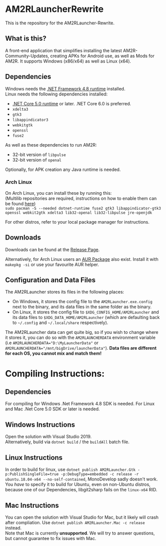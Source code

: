 # AM2RLauncherRewrite
This is the repository for the AM2RLauncher-Rewrite.

## What is this?
A front-end application that simplifies installing the latest AM2R-Community-Updates, creating APKs for Android use, as well as Mods for AM2R. It supports Windows (x86/x64) as well as Linux (x64).

## Dependencies
Windows needs the [.NET Framework 4.8 runtime](https://dotnet.microsoft.com/download/dotnet-framework/net48) installed.  
Linux needs the following dependencies installed:

- [.NET Core 5.0 runtime](https://dotnet.microsoft.com/download/dotnet/6.0) or later. .NET Core 6.0 is preferred.
- `xdelta3` 
- `gtk3`
- `libappindicator3`
- `webkitgtk`
- `openssl`
- `fuse2`

As well as these dependencies to run AM2R:
- 32-bit version of `libpulse`
- 32-bit version of `openal`

Optionally, for APK creation any Java runtime is needed.

### Arch Linux
On Arch Linux, you can install these by running this:  
(Multilib repositories are required, instructions on how to enable them can be found [here](https://wiki.archlinux.org/title/Official_repositories#Enabling_multilib))  
`sudo pacman -S --needed dotnet-runtime fuse2 gtk3 libappindicator-gtk3 openssl webkit2gtk xdelta3 lib32-openal lib32-libpulse jre-openjdk`

For other distros, refer to your local package manager for instructions.   

## Downloads
Downloads can be found at the [Release Page](https://github.com/AM2R-Community-Developers/AM2RLauncher/releases).

Alternatively, for Arch Linux users an [AUR Package](https://aur.archlinux.org/packages/am2rlauncher/) also exist. Install it with `makepkg -si` or use your favourite AUR helper.

## Configuration and Data Files
The AM2RLauncher stores its files in the following places:
- On Windows, it stores the config file to the `AM2RLauncher.exe.config` next to the binary, and its data files in the same folder as the binary.
- On Linux, it stores the config file to `$XDG_CONFIG_HOME/AM2RLauncher` and its data files to `$XDG_DATA_HOME/AM2RLauncher` (which are defaulting back to `~/.config` and `~/.local/share` respectively).  

The AM2RLauncher data can get quite big, so if you wish to change where it stores it, you can do so with the `AM2RLAUNCHERDATA` environment variable (i.e `AM2RLAUNCHERDATA="D:\MyLauncherData"` or `AM2RLAUNCHERDATA="/mnt/bigDrive/launcherData"`). 
**Data files are different for each OS, you cannot mix and match them!**

# Compiling Instructions:
## Dependencies
For compiling for Windows .Net Framework 4.8 SDK is needed. For Linux and Mac .Net Core 5.0 SDK or later is needed.

## Windows Instructions
Open the solution with Visual Studio 2019.  
Alternatively, build via `dotnet build` /  the `buildAll` batch file.

## Linux Instructions
In order to build for linux, use `dotnet publish AM2RLauncher.Gtk -p:PublishSingleFile=true -p:DebugType=embedded -c release -r ubuntu.18.04-x64 --no-self-contained`, MonoDevelop sadly doesn't work.  
You *have* to specify it to build for Ubuntu, even on non-Ubuntu distros, because one of our Dependencies, libgit2sharp fails on the `linux-x64` RID.

## Mac Instructions
You can open the solution with Visual Studio for Mac, but it likely will crash after compliation. Use `dotnet publish AM2RLauncher.Mac -c release` instead.  
Note that Mac is currently **unsupported**. We will try to answer questions, but cannot guarantee to fix issues with Mac.
